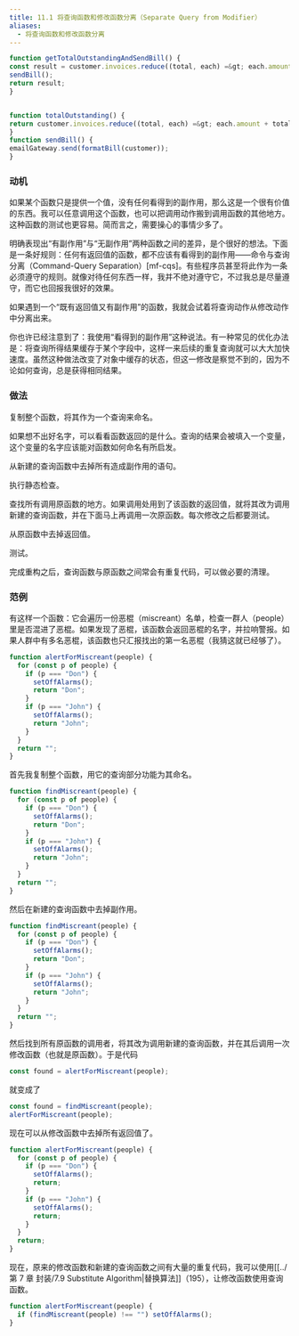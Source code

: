 ```yaml
---
title: 11.1 将查询函数和修改函数分离（Separate Query from Modifier）
aliases:
  - 将查询函数和修改函数分离
---
```


```js
function getTotalOutstandingAndSendBill() {
const result = customer.invoices.reduce((total, each) =&gt; each.amount + total, 0);
sendBill();
return result;
}


function totalOutstanding() {
return customer.invoices.reduce((total, each) =&gt; each.amount + total, 0);
}
function sendBill() {
emailGateway.send(formatBill(customer));
}
```

### 动机

如果某个函数只是提供一个值，没有任何看得到的副作用，那么这是一个很有价值的东西。我可以任意调用这个函数，也可以把调用动作搬到调用函数的其他地方。这种函数的测试也更容易。简而言之，需要操心的事情少多了。

明确表现出“有副作用”与“无副作用”两种函数之间的差异，是个很好的想法。下面是一条好规则：任何有返回值的函数，都不应该有看得到的副作用——命令与查询分离（Command-Query Separation）[mf-cqs]。有些程序员甚至将此作为一条必须遵守的规则。就像对待任何东西一样，我并不绝对遵守它，不过我总是尽量遵守，而它也回报我很好的效果。

如果遇到一个“既有返回值又有副作用”的函数，我就会试着将查询动作从修改动作中分离出来。

你也许已经注意到了：我使用“看得到的副作用”这种说法。有一种常见的优化办法是：将查询所得结果缓存于某个字段中，这样一来后续的重复查询就可以大大加快速度。虽然这种做法改变了对象中缓存的状态，但这一修改是察觉不到的，因为不论如何查询，总是获得相同结果。

### 做法

复制整个函数，将其作为一个查询来命名。

如果想不出好名字，可以看看函数返回的是什么。查询的结果会被填入一个变量，这个变量的名字应该能对函数如何命名有所启发。

从新建的查询函数中去掉所有造成副作用的语句。

执行静态检查。

查找所有调用原函数的地方。如果调用处用到了该函数的返回值，就将其改为调用新建的查询函数，并在下面马上再调用一次原函数。每次修改之后都要测试。

从原函数中去掉返回值。

测试。

完成重构之后，查询函数与原函数之间常会有重复代码，可以做必要的清理。

### 范例

有这样一个函数：它会遍历一份恶棍（miscreant）名单，检查一群人（people）里是否混进了恶棍。如果发现了恶棍，该函数会返回恶棍的名字，并拉响警报。如果人群中有多名恶棍，该函数也只汇报找出的第一名恶棍（我猜这就已经够了）。

```js
function alertForMiscreant(people) {
  for (const p of people) {
    if (p === "Don") {
      setOffAlarms();
      return "Don";
    }
    if (p === "John") {
      setOffAlarms();
      return "John";
    }
  }
  return "";
}
```

首先我复制整个函数，用它的查询部分功能为其命名。

```js
function findMiscreant(people) {
  for (const p of people) {
    if (p === "Don") {
      setOffAlarms();
      return "Don";
    }
    if (p === "John") {
      setOffAlarms();
      return "John";
    }
  }
  return "";
}
```

然后在新建的查询函数中去掉副作用。

```js
function findMiscreant(people) {
  for (const p of people) {
    if (p === "Don") {
      setOffAlarms();
      return "Don";
    }
    if (p === "John") {
      setOffAlarms();
      return "John";
    }
  }
  return "";
}
```

然后找到所有原函数的调用者，将其改为调用新建的查询函数，并在其后调用一次修改函数（也就是原函数）。于是代码

```js
const found = alertForMiscreant(people);
```

就变成了

```js
const found = findMiscreant(people);
alertForMiscreant(people);
```

现在可以从修改函数中去掉所有返回值了。

```js
function alertForMiscreant(people) {
  for (const p of people) {
    if (p === "Don") {
      setOffAlarms();
      return;
    }
    if (p === "John") {
      setOffAlarms();
      return;
    }
  }
  return;
}
```

现在，原来的修改函数和新建的查询函数之间有大量的重复代码，我可以使用[[../第 7 章 封装/7.9 Substitute Algorithm|替换算法]]（195），让修改函数使用查询函数。

```js
function alertForMiscreant(people) {
  if (findMiscreant(people) !== "") setOffAlarms();
}
```
